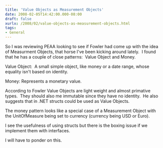 ```yaml
---
title: 'Value Objects as Measurement Objects'
date: 2008-02-05T14:42:00.000-08:00
draft: false
xurlx: /2008/02/value-objects-as-measurement-objects.html
tags: 
- General
---
```


So I was reviewing PEAA looking to see if Fowler had come up with the idea of Measurment Objects, that horse I've been kicking around lately.  I found that he has a couple of close patterns:  Value Object and Money.  
  
Value Object:  A small simple object, like money or a date range, whose equality isn't based on identity.  
  
Money: Represents a monetary value.  
  
According to Fowler Value Objects are light weight and almost primative types.  They should also me immutable since they have no identity.  He also suggests that in .NET structs could be used as Value Objects.  
  
The money pattern looks like a special case of a Measurement Object with the UnitOfMeasure being set to currency (currency being USD or Euro).  
  
I see the usefulness of using structs but there is the boxing issue if we implement them with interfaces.  
  
I will have to ponder on this.